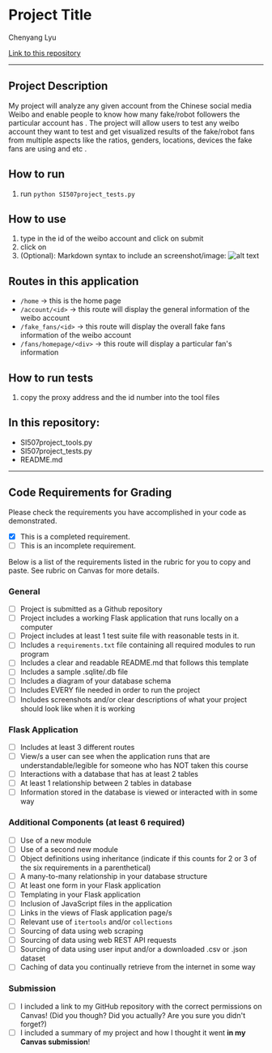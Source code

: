 # Project Title

Chenyang Lyu

[Link to this repository](https://github.com/zeeerglingchen/Chen_si507FinalProject)

---

## Project Description


My project will analyze any given account from the Chinese social media Weibo and enable people to know how many fake/robot followers the particular account has . The project will allow users to test any weibo account they want to test and get visualized results of the fake/robot fans from multiple aspects like the ratios, genders, locations, devices the fake fans are using and etc .

## How to run

1. run `python SI507project_tests.py`
<!-- for now, you only need to run this file to see the test result, but in the future, you need to run by code like `server run`  -->

## How to use

1. type in the id of the weibo account and click on submit
2. click on
3. (Optional): Markdown syntax to include an screenshot/image: ![alt text](image.jpg)

## Routes in this application
- `/home` -> this is the home page
- `/account/<id>` -> this route will display the general information of the weibo account
- `/fake_fans/<id>` -> this route will display the overall fake fans information of the weibo account
- `/fans/homepage/<div>` -> this route will display a particular fan's information

## How to run tests
1. copy the proxy address and the id number into the tool files

## In this repository:

- SI507project_tools.py
- SI507project_tests.py
- README.md
---
## Code Requirements for Grading
Please check the requirements you have accomplished in your code as demonstrated.
- [x] This is a completed requirement.
- [ ] This is an incomplete requirement.

Below is a list of the requirements listed in the rubric for you to copy and paste.  See rubric on Canvas for more details.

### General
- [ ] Project is submitted as a Github repository
- [ ] Project includes a working Flask application that runs locally on a computer
- [ ] Project includes at least 1 test suite file with reasonable tests in it.
- [ ] Includes a `requirements.txt` file containing all required modules to run program
- [ ] Includes a clear and readable README.md that follows this template
- [ ] Includes a sample .sqlite/.db file
- [ ] Includes a diagram of your database schema
- [ ] Includes EVERY file needed in order to run the project
- [ ] Includes screenshots and/or clear descriptions of what your project should look like when it is working

### Flask Application
- [ ] Includes at least 3 different routes
- [ ] View/s a user can see when the application runs that are understandable/legible for someone who has NOT taken this course
- [ ] Interactions with a database that has at least 2 tables
- [ ] At least 1 relationship between 2 tables in database
- [ ] Information stored in the database is viewed or interacted with in some way

### Additional Components (at least 6 required)
- [ ] Use of a new module
- [ ] Use of a second new module
- [ ] Object definitions using inheritance (indicate if this counts for 2 or 3 of the six requirements in a parenthetical)
- [ ] A many-to-many relationship in your database structure
- [ ] At least one form in your Flask application
- [ ] Templating in your Flask application
- [ ] Inclusion of JavaScript files in the application
- [ ] Links in the views of Flask application page/s
- [ ] Relevant use of `itertools` and/or `collections`
- [ ] Sourcing of data using web scraping
- [ ] Sourcing of data using web REST API requests
- [ ] Sourcing of data using user input and/or a downloaded .csv or .json dataset
- [ ] Caching of data you continually retrieve from the internet in some way

### Submission
- [ ] I included a link to my GitHub repository with the correct permissions on Canvas! (Did you though? Did you actually? Are you sure you didn't forget?)
- [ ] I included a summary of my project and how I thought it went **in my Canvas submission**!
